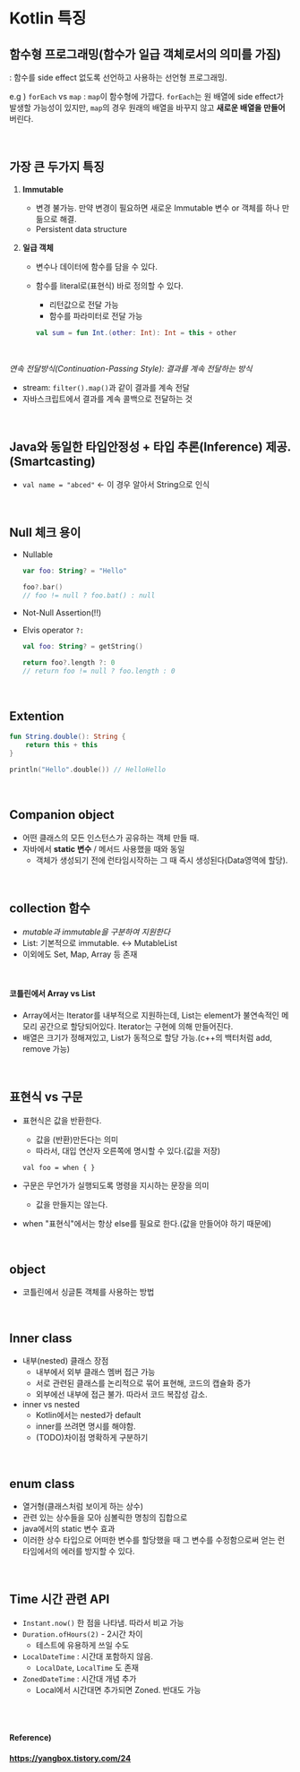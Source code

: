 # Kotlin 특징

## 함수형 프로그래밍(함수가 일급 객체로서의 의미를 가짐)

: 함수를 side effect 없도록 선언하고 사용하는 선언형 프로그래밍.

e.g ) `forEach` vs `map` : `map`이 함수형에 가깝다. `forEach`는 원 배열에 side effect가 발생할 가능성이 있지만, `map`의 경우 원래의 배열을 바꾸지 않고 **새로운 배열을 만들어**버린다.

<br>

## 가장 큰 두가지 특징

1. **Immutable**
   
   * 변경 불가능. 만약 변경이 필요하면 새로운 Immutable 변수 or 객체를 하나 만듦으로 해결.
   * Persistent data structure
2. **일급 객체**
   
   * 변수나 데이터에 함수를 담을 수 있다.
   * 함수를 literal로(표현식) 바로 정의할 수 있다.
     * 리턴값으로 전달 가능
     * 함수를 파라미터로 전달 가능
     
     ```kotlin
     val sum = fun Int.(other: Int): Int = this + other
     ```

<br>

*연속 전달방식(Continuation-Passing Style): 결과를 계속 전달하는 방식*

* stream: `filter().map()`과 같이 결과를 계속 전달
* 자바스크립트에서 결과를 계속 콜백으로 전달하는 것

<br>

## Java와 동일한 타입안정성 + 타입 추론(Inference) 제공.(Smartcasting)

* `val name = "abced"` <- 이 경우 알아서 String으로 인식

<br>

## Null 체크 용이

* Nullable

  ```kotlin
  var foo: String? = "Hello"
  
  foo?.bar()
  // foo != null ? foo.bat() : null
  ```

* Not-Null Assertion(!!)

* Elvis operator `?:`

  ```kotlin
  val foo: String? = getString()
  
  return foo?.length ?: 0
  // return foo != null ? foo.length : 0
  ```

<br>

## Extention

```Kotlin
fun String.double(): String {
	return this + this
}

println("Hello".double()) // HelloHello
```

<br>

## Companion object

* 어떤 클래스의 모든 인스턴스가 공유하는 객체 만들 때.
* 자바에서 **static 변수** / 메서드 사용했을 때와 동일
  * 객체가 생성되기 전에 런타임시작하는 그 때 즉시 생성된다(Data영역에 할당).

<br>

## collection 함수

* *mutable과 immutable을 구분하여 지원한다*
* List: 기본적으로 immutable. <-> MutableList
* 이외에도 Set, Map, Array 등 존재

<br>

#### 코틀린에서 Array vs List

* Array에서는 Iterator를 내부적으로 지원하는데, List는 element가 불연속적인 메모리 공간으로 할당되어있다. Iterator는 구현에 의해 만들어진다.
* 배열은 크기가 정해져있고, List가 동적으로 할당 가능.(c++의 백터처럼 add, remove 가능)

<br>

## 표현식 vs 구문

* 표현식은 값을 반환한다.

  * 값을 (반환)만든다는 의미
  * 따라서, 대입 연산자 오른쪽에 명시할 수 있다.(값을 저장)

  `val foo = when { }`

* 구문은 무언가가 실행되도록 명령을 지시하는 문장을 의미

  * 값을 만들지는 않는다.

* when "표현식"에서는 항상 else를 필요로 한다.(값을 만들어야 하기 때문에)

<br>

## object

* 코틀린에서 싱글톤 객체를 사용하는 방법

<br>

## Inner class

* 내부(nested) 클래스 장점
  * 내부에서 외부 클래스 멤버 접근 가능
  * 서로 관련된 클래스를 논리적으로 묶어 표현해, 코드의 캡슐화 증가
  * 외부에선 내부에 접근 불가. 따라서 코드 복잡성 감소.
* inner vs nested
  * Kotlin에서는 nested가 default
  * inner를 쓰려면 명시를 해야함.
  * (TODO)차이점 명확하게 구분하기

<br>

## enum class

* 열거형(클래스처럼 보이게 하는 상수)
* 관련 있는 상수들을 모아 심볼릭한 명칭의 집합으로
* java에서의 static 변수 효과
* 이러한 상수 타입으로 어떠한 변수를 할당했을 때 그 변수를 수정함으로써 얻는 런타임에서의 에러를 방지할 수 있다.

<br>

## Time 시간 관련 API

* `Instant.now()` 한 점을 나타냄. 따라서 비교 가능
* `Duration.ofHours(2)` - 2시간  차이
  * 테스트에 유용하게 쓰일 수도
* `LocalDateTime` : 시간대 포함하지 않음.
  * `LocalDate`, `LocalTime` 도 존재
* `ZonedDateTime` : 시간대 개념 추가
  * Local에서 시간대면 추가되면 Zoned. 반대도 가능

<br><br>

#### Reference)

#### https://yangbox.tistory.com/24
